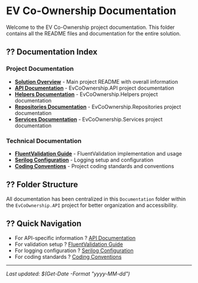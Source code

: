 # EV Co-Ownership Documentation

Welcome to the EV Co-Ownership project documentation. This folder contains all the README files and documentation for the entire solution.

## ?? Documentation Index

### Project Documentation
- **[Solution Overview](README.md)** - Main project README with overall information
- **[API Documentation](README_API.md)** - EvCoOwnership.API project documentation
- **[Helpers Documentation](README_Helpers.md)** - EvCoOwnership.Helpers project documentation
- **[Repositories Documentation](README_Repositories.md)** - EvCoOwnership.Repositories project documentation
- **[Services Documentation](README_Services.md)** - EvCoOwnership.Services project documentation

### Technical Documentation
- **[FluentValidation Guide](FLUENTVALIDATION_README.md)** - FluentValidation implementation and usage
- **[Serilog Configuration](SERILOG_README.md)** - Logging setup and configuration
- **[Coding Conventions](README_coding_conventions.md)** - Project coding standards and conventions

## ?? Folder Structure

All documentation has been centralized in this `Documentation` folder within the `EvCoOwnership.API` project for better organization and accessibility.

## ?? Quick Navigation

- For API-specific information ? [API Documentation](README_API.md)
- For validation setup ? [FluentValidation Guide](FLUENTVALIDATION_README.md)
- For logging configuration ? [Serilog Configuration](SERILOG_README.md)
- For coding standards ? [Coding Conventions](README_coding_conventions.md)

---

*Last updated: $(Get-Date -Format "yyyy-MM-dd")*